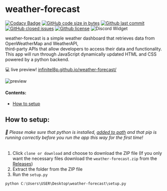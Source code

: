 # weather-forecast

[![Codacy Badge](https://img.shields.io/codacy/grade/weather-forecast)](https://github.com/infinitel8p/weather-forecast)
[![GitHub code size in bytes](https://img.shields.io/github/languages/code-size/infinitel8p/weather-forecast)](https://img.shields.io/github/languages/code-size/infinitel8p/weather-forecast)
[![Github last commit](https://img.shields.io/github/last-commit/infinitel8p/weather-forecast)](https://img.shields.io/github/last-commit/infinitel8p/weather-forecast)
[![GitHub closed issues](https://img.shields.io/github/issues-closed-raw/infinitel8p/weather-forecast)](https://github.com/infinitel8p/weather-forecast/issues?q=is%3Aissue+is%3Aclosed)
[![Github license](https://img.shields.io/github/license/infinitel8p/pokedex)](https://github.com/infinitel8p/weather-forecast/blob/master/LICENSE)
![Discord Widget](https://img.shields.io/discord/751084847555936408)

weather-forecast is a simple weather dashboard that retrieves data from OpenWeatherMap and WeatherAPI,  
third-party APIs that allow developers to access their data and functionality.  
This app will run through JavaScript dynamically updated HTML and CSS powered by a python backend.

💻 live preview! [infinitel8p.github.io/weather-forecast/](https://infinitel8p.github.io/weather-forecast/)

![preview](https://user-images.githubusercontent.com/50703696/181757623-5fc4b6ee-7c6a-466a-b248-1e42a1dd528c.png)

#### Contents:

- [How to setup](https://github.com/infinitel8p/PokeDex#how-to-setup)

## How to setup:

###### :snake: Please make sure that python is installed, [added to path](https://datatofish.com/add-python-to-windows-path/) and that pip is running correctly before you run the app this way for the first time!

1.  Click `clone or download` and choose to download the ZIP file (If you only want the necessary files download the `weather-forecast.zip` from the [Releases](https://github.com/infinitel8p/weather-forecast/releases))
2.  Extract the folder from the ZIP file
3.  Run the `setup.py`

```shell
python C:\Users\USER\Desktop\weather-forecast\setup.py
```

